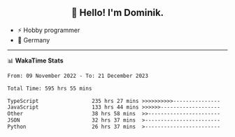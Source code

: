 <h2 align="center">👋 Hello! I'm Dominik.</h2>

- ⚡ Hobby programmer
- 📍 Germany

---
📊 **WakaTime Stats**
<!--START_SECTION:waka-->

```txt
From: 09 November 2022 - To: 21 December 2023

Total Time: 595 hrs 55 mins

TypeScript                 235 hrs 27 mins >>>>>>>>>>---------------   39.51 %
JavaScript                 133 hrs 44 mins >>>>>>-------------------   22.44 %
Other                      38 hrs 58 mins  >>-----------------------   06.54 %
JSON                       32 hrs 37 mins  >------------------------   05.48 %
Python                     26 hrs 37 mins  >------------------------   04.47 %
```

<!--END_SECTION:waka-->
